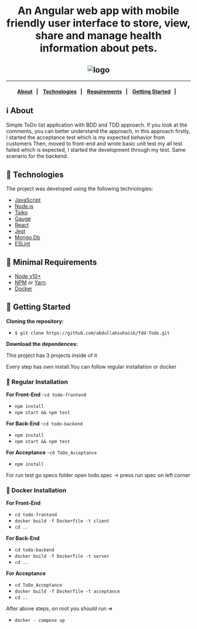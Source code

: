 <h1 align="center"> 
An Angular web app with mobile friendly user interface to store, view, share and manage health information about pets.
</h1>
<h2 align="center">
  <img alt="logo" src="https://angular.io/assets/images/logos/angular/logo-nav@2x.png" />
</h2>

---

<h4 align="center">
  <a href="#information_source-about">About</a>&nbsp;&nbsp;&nbsp;|&nbsp;&nbsp;&nbsp;
  <a href="#rocket-technologies">Technologies</a>&nbsp;&nbsp;&nbsp;|&nbsp;&nbsp;&nbsp;
  <a href="#seedling-minimal-requirements">Requirements</a>&nbsp;&nbsp;&nbsp;|&nbsp;&nbsp;&nbsp;
  <a href="#beginner-getting-started">Getting Started</a>&nbsp;&nbsp;&nbsp;|&nbsp;&nbsp;&nbsp;
</h4>

## :information_source: About

Simple ToDo list application with BDD and TDD approach.
If you look at the comments, you can better understand the approach, in this approach firstly, I started the acceptance test which is my expected behavior from customers
Then, moved to front-end and wrote basic unit test my all test failed which is expected, I started the development through my test. Same scenario for the backend.

## :rocket: Technologies

The project was developed using the following technologies:

- [JavaScript](https://www.javascript.com/)
- [Node.js](https://nodejs.org/)
- [Taiko](https://taiko.dev/)
- [Gauge](https://gauge.org/)
- [React](https://reactjs.org/)
- [Jest](https://jestjs.io/)
- [Mongo Db](https://www.mongodb.com/)
- [ESLint](https://eslint.org/)

## :seedling: Minimal Requirements

- [Node v10+](https://nodejs.org/en/docs/)
- [NPM](https://www.npmjs.com/) or [Yarn](https://classic.yarnpkg.com/en/docs/).
- [Docker](https://www.docker.com/)

## :beginner: Getting Started

<b>Cloning the repository:</b>

- `$ git clone https://github.com/abdullahsuhaisk/Tdd-Todo.git`

<b>Download the dependences:</b>

<p>This project has 3 projects inside of it</p>
<p>Every step has own install.You can follow regular installation or docker</p>

### :link: Regular Installation
<b>For Front-End</b>
-`cd todo-frontend`
- `npm install`
- `npm start && npm test`

<b>For Back-End</b>
-`cd todo-backend`
- `npm install`
- `npm start && npm test`

<b>For Acceptance</b>
-`cd ToDo_Acceptance`
- `npm install`

<p> For run test go specs folder open todo.spec -> press run spec on left corner </p>

### :link: Docker Installation
<b>For Front-End</b>
- `cd todo-frontend`
- `docker build -f Dockerfile -t client`
- `cd ..`

<b>For Back-End</b>
- `cd todo-backend`
- `docker build -f Dockerfile -t server`
- `cd ..`

<b>For Acceptance</b>
- `cd ToDo_Acceptance`
- `docker build -f Dockerfile -t acceptance`
- `cd ..`

 After above steps, on root you should run =>
 - `docker - compose up`
 

